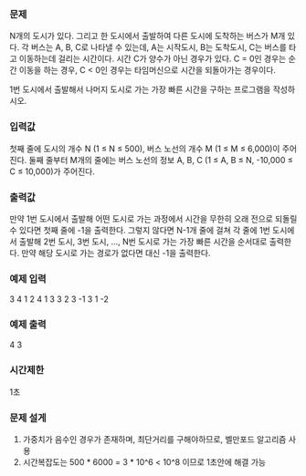 ### 문제
N개의 도시가 있다. 
그리고 한 도시에서 출발하여 다른 도시에 도착하는 버스가 M개 있다. 
각 버스는 A, B, C로 나타낼 수 있는데, A는 시작도시, B는 도착도시, C는 버스를 타고 이동하는데 걸리는 시간이다. 
시간 C가 양수가 아닌 경우가 있다. 
C = 0인 경우는 순간 이동을 하는 경우, C < 0인 경우는 타임머신으로 시간을 되돌아가는 경우이다.

1번 도시에서 출발해서 나머지 도시로 가는 가장 빠른 시간을 구하는 프로그램을 작성하시오.

### 입력값
첫째 줄에 도시의 개수 N (1 ≤ N ≤ 500), 버스 노선의 개수 M (1 ≤ M ≤ 6,000)이 주어진다.
둘째 줄부터 M개의 줄에는 버스 노선의 정보 A, B, C (1 ≤ A, B ≤ N, -10,000 ≤ C ≤ 10,000)가 주어진다.

### 출력값
만약 1번 도시에서 출발해 어떤 도시로 가는 과정에서 시간을 무한히 오래 전으로 되돌릴 수 있다면 첫째 줄에 -1을 출력한다.
그렇지 않다면 N-1개 줄에 걸쳐 각 줄에 1번 도시에서 출발해 2번 도시, 3번 도시, ..., N번 도시로 가는 가장 빠른 시간을 순서대로 출력한다.
만약 해당 도시로 가는 경로가 없다면 대신 -1을 출력한다.

### 예제 입력
3 4
1 2 4
1 3 3
2 3 -1
3 1 -2

### 예제 출력
4
3

### 시간제한
1초

### 문제 설게
1. 가중치가 음수인 경우가 존재하며, 최단거리를 구해야하므로, 벨만포드 알고리즘 사용
2. 시간복잡도는 500 * 6000 = 3 * 10^6 < 10^8 이므로 1초안에 해결 가능
